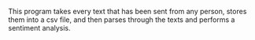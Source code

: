 This program takes every text that has been sent from any person, stores them into a csv file, and then parses through the texts and performs a sentiment analysis.  

